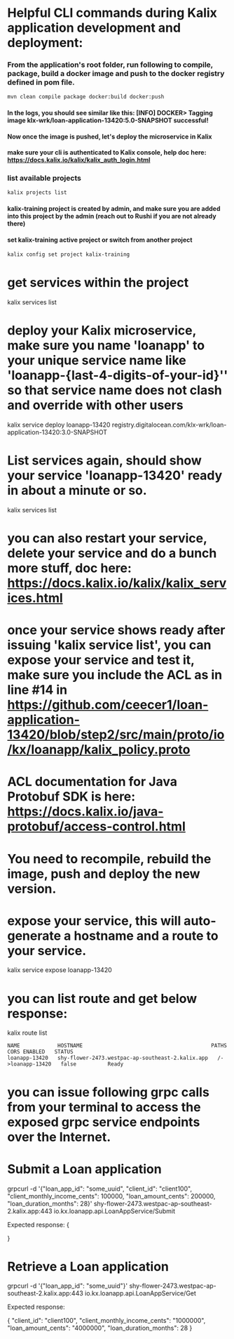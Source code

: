 # Helpful CLI commands during Kalix application development and deployment:

### From the application's root folder, run following to compile, package, build a docker image and push to the docker registry defined in pom file.
```sh
mvn clean compile package docker:build docker:push
```

#### In the logs, you should see similar like this: [INFO] DOCKER> Tagging image klx-wrk/loan-application-13420:5.0-SNAPSHOT successful!

#### Now once the image is pushed, let's deploy the microservice in Kalix
#### make sure your cli is authenticated to Kalix console, help doc here: https://docs.kalix.io/kalix/kalix_auth_login.html

### list available projects
```sh
kalix projects list
```

#### kalix-training project is created by admin, and make sure you are added into this project by the admin (reach out to Rushi if you are not already there)
#### set kalix-training active project or switch from another project
```sh
kalix config set project kalix-training
```

# get services within the project
kalix services list

# deploy your Kalix microservice, make sure you name 'loanapp' to your unique service name like 'loanapp-{last-4-digits-of-your-id}'' so that service name does not clash and override with other users
kalix service deploy loanapp-13420 registry.digitalocean.com/klx-wrk/loan-application-13420:3.0-SNAPSHOT

# List services again, should show your service 'loanapp-13420' ready in about a minute or so.
kalix services list

# you can also restart your service, delete your service and do a bunch more stuff, doc here: https://docs.kalix.io/kalix/kalix_services.html

# once your service shows ready after issuing 'kalix service list', you can expose your service and test it, make sure you include the ACL as in line #14 in https://github.com/ceecer1/loan-application-13420/blob/step2/src/main/proto/io/kx/loanapp/kalix_policy.proto

# ACL documentation for Java Protobuf SDK is here: https://docs.kalix.io/java-protobuf/access-control.html

# You need to recompile, rebuild the image, push and deploy the new version.

# expose your service, this will auto-generate a hostname and a route to your service.
kalix service expose loanapp-13420

# you can list route and get below response:
kalix route list

```
NAME      		HOSTNAME                                         PATHS        		CORS ENABLED   STATUS   
loanapp-13420   shy-flower-2473.westpac-ap-southeast-2.kalix.app   /->loanapp-13420   false          Ready  
```




# you can issue following grpc calls from your terminal to access the exposed grpc service endpoints over the Internet.

# Submit a Loan application


grpcurl -d '{"loan_app_id": "some_uuid", "client_id": "client100", "client_monthly_income_cents": 100000, "loan_amount_cents": 200000, "loan_duration_months": 28}' shy-flower-2473.westpac-ap-southeast-2.kalix.app:443 io.kx.loanapp.api.LoanAppService/Submit

Expected response:
{

}



# Retrieve a Loan application

grpcurl -d '{"loan_app_id": "some_uuid"}' shy-flower-2473.westpac-ap-southeast-2.kalix.app:443 io.kx.loanapp.api.LoanAppService/Get


Expected response:

{
"client_id": "client100",
"client_monthly_income_cents": "1000000",
"loan_amount_cents": "4000000",
"loan_duration_months": 28
}